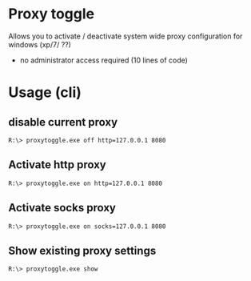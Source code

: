 # Proxy toggle
Allows you to activate / deactivate system wide proxy configuration for windows (xp/7/ ??)
* no administrator access required (10 lines of code)

# Usage (cli)

## disable current proxy
```R:\> proxytoggle.exe off http=127.0.0.1 8080```

## Activate http proxy
```R:\> proxytoggle.exe on http=127.0.0.1 8080```


## Activate socks proxy
```R:\> proxytoggle.exe on socks=127.0.0.1 8080```

## Show existing proxy settings
```R:\> proxytoggle.exe show``` 


